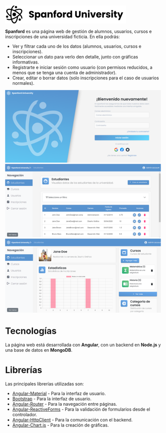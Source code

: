 ![SPANFORD](./readme/spanford.png)

**Spanford** es una página web de gestión de alumnos, usuarios, cursos e inscripciones de una universidad ficticia. En ella podrás:

- Ver y filtrar cada uno de los datos (alumnos, usuarios, cursos e inscripciones).
- Seleccionar un dato para verlo den detalle, junto con gráficas informativas.
- Registrarte e iniciar sesión como usuario (con permisos reducidos, a menos que se tenga una cuenta de administrador).
- Crear, editar o borrar datos (solo inscripciones para el caso de usuarios normales).

![IMAGEN1](./readme/auth.png)
![IMAGEN2](./readme/students.png)
![IMAGEN3](./readme/view.png)

# Tecnologías

La página web está desarrollada con **Angular**, con un backend en **Node.js** y una base de datos en **MongoDB**.

# Librerías

Las principales librerías utilizadas son:

- [Angular-Material](https://material.angular.io/) - Para la interfaz de usuario.
- [Bootstrap](https://getbootstrap.com/) - Para la interfaz de usuario.
- [Angular-Router](https://angular.io/guide/router) - Para la navegación entre páginas.
- [Angular-ReactiveForms](https://angular.io/guide/reactive-forms) - Para la validación de formularios desde el controlador.
- [Angular-HttpClient](https://angular.io/guide/http) - Para la comunicación con el backend.
- [Angular-Chart.js](https://valor-software.com/ng2-charts/) - Para la creación de gráficas.

